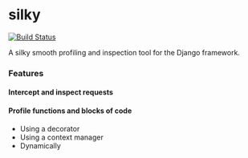 silky
=====

[![Build Status](https://travis-ci.org/mtford90/silky.svg?branch=master)](https://travis-ci.org/mtford90/silky)

A silky smooth profiling and inspection tool for the Django framework. 

### Features

#### Intercept and inspect requests

#### Profile functions and blocks of code

* Using a decorator
* Using a context manager
* Dynamically

#### 